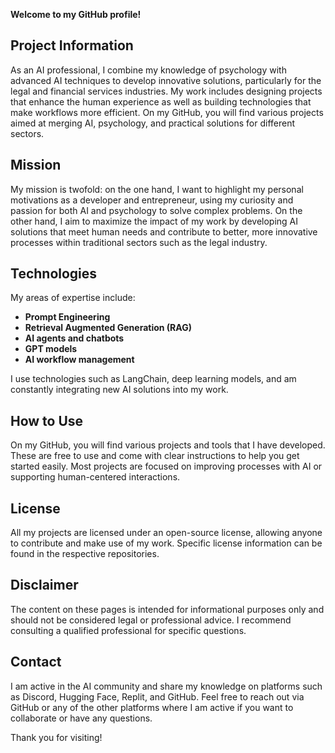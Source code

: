**Welcome to my GitHub profile!**

## Project Information
As an AI professional, I combine my knowledge of psychology with advanced AI techniques to develop innovative solutions, particularly for the legal and financial services industries. My work includes designing projects that enhance the human experience as well as building technologies that make workflows more efficient. On my GitHub, you will find various projects aimed at merging AI, psychology, and practical solutions for different sectors.

## Mission
My mission is twofold: on the one hand, I want to highlight my personal motivations as a developer and entrepreneur, using my curiosity and passion for both AI and psychology to solve complex problems. On the other hand, I aim to maximize the impact of my work by developing AI solutions that meet human needs and contribute to better, more innovative processes within traditional sectors such as the legal industry.

## Technologies
My areas of expertise include:
- **Prompt Engineering**
- **Retrieval Augmented Generation (RAG)**
- **AI agents and chatbots**
- **GPT models**
- **AI workflow management**

I use technologies such as LangChain, deep learning models, and am constantly integrating new AI solutions into my work.

## How to Use
On my GitHub, you will find various projects and tools that I have developed. These are free to use and come with clear instructions to help you get started easily. Most projects are focused on improving processes with AI or supporting human-centered interactions.

## License
All my projects are licensed under an open-source license, allowing anyone to contribute and make use of my work. Specific license information can be found in the respective repositories.

## Disclaimer
The content on these pages is intended for informational purposes only and should not be considered legal or professional advice. I recommend consulting a qualified professional for specific questions.

## Contact
I am active in the AI community and share my knowledge on platforms such as Discord, Hugging Face, Replit, and GitHub. Feel free to reach out via GitHub or any of the other platforms where I am active if you want to collaborate or have any questions.

Thank you for visiting!
